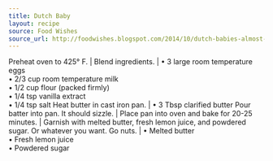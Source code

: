 ```yaml
---
title: Dutch Baby
layout: recipe
source: Food Wishes
source_url: http://foodwishes.blogspot.com/2014/10/dutch-babies-almost-as-easy-to-make-as.html?m=1
---
```


Preheat oven to 425° F. |
Blend ingredients. | &bull; 3 large room temperature eggs <br> &bull; 2/3 cup room temperature milk <br> &bull; 1/2 cup flour (packed firmly) <br> &bull; 1/4 tsp vanilla extract <br> &bull; 1/4 tsp salt
Heat butter in cast iron pan. | &bull; 3 Tbsp clarified butter
Pour batter into pan. It should sizzle. |
Place pan into oven and bake for 20-25 minutes. |
Garnish with melted butter, fresh lemon juice, and powdered sugar. Or whatever you want. Go nuts. | &bull; Melted butter <br> &bull; Fresh lemon juice <br> &bull; Powdered sugar
